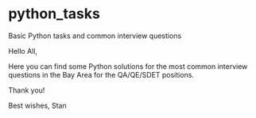 # python_tasks
Basic Python tasks and common interview questions

Hello All,

Here you can find some Python solutions for the most common interview questions in the Bay Area for the QA/QE/SDET positions.

Thank you!

Best wishes,
Stan
